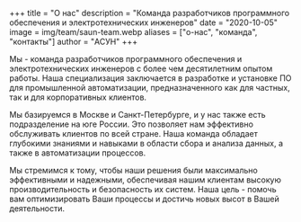 +++
title = "О нас"
description = "Команда разработчиков программного обеспечения и электротехнических инженеров"
date = "2020-10-05"
image = img/team/saun-team.webp
aliases = ["о-нас", "команда", "контакты"]
author = "АСУН"
+++

Мы - команда разработчиков программного обеспечения и электротехнических инженеров с более чем десятилетним опытом работы. Наша специализация заключается в разработке и установке ПО для промышленной автоматизации, предназначенного как для частных, так и для корпоративных клиентов.

Мы базируемся в Москве и Санкт-Петербурге, и у нас также есть подразделение на юге России. Это позволяет нам эффективно обслуживать клиентов по всей стране. Наша команда обладает глубокими знаниями и навыками в области сбора и анализа данных, а также в автоматизации процессов.

Мы стремимся к тому, чтобы наши решения были максимально эффективными и надежными, обеспечивая нашим клиентам высокую производительность и безопасность их систем. Наша цель - помочь вам оптимизировать Ваши процессы и достичь новых высот в Вашей деятельности.
